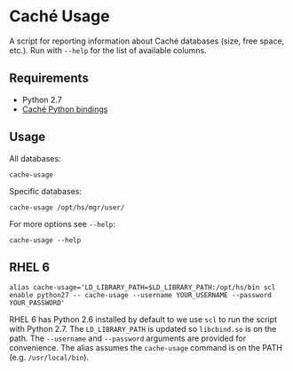# Caché Usage

A script for reporting information about Caché databases (size, free space, etc.).
Run with `--help` for the list of available columns.

## Requirements

* Python 2.7
* [Caché Python bindings](http://docs.intersystems.com/latest/csp/docbook/DocBook.UI.Page.cls?KEY=GBPY_intro)

## Usage

All databases:

```
cache-usage
```

Specific databases:

```
cache-usage /opt/hs/mgr/user/
```

For more options see `--help`:

```
cache-usage --help
```

## RHEL 6

```
alias cache-usage='LD_LIBRARY_PATH=$LD_LIBRARY_PATH:/opt/hs/bin scl enable python27 -- cache-usage --username YOUR_USERNAME --password YOUR_PASSWORD'
```

RHEL 6 has Python 2.6 installed by default to we use `scl` to run the script with Python 2.7.
The `LD_LIBRARY_PATH` is updated so `libcbind.so` is on the path.
The `--username` and `--password` arguments are provided for convenience.
The alias assumes the `cache-usage` command is on the PATH (e.g. `/usr/local/bin`).
